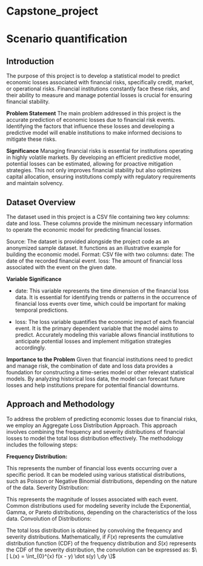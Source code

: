 # Capstone_project
# Scenario quantification

## Introduction
The purpose of this project is to develop a statistical model to predict economic losses associated with financial risks, specifically credit, market, or operational risks. Financial institutions constantly face these risks, and their ability to measure and manage potential losses is crucial for ensuring financial stability.

**Problem Statement**
The main problem addressed in this project is the accurate prediction of economic losses due to financial risk events. Identifying the factors that influence these losses and developing a predictive model will enable institutions to make informed decisions to mitigate these risks.

**Significance**
Managing financial risks is essential for institutions operating in highly volatile markets. By developing an efficient predictive model, potential losses can be estimated, allowing for proactive mitigation strategies. This not only improves financial stability but also optimizes capital allocation, ensuring institutions comply with regulatory requirements and maintain solvency.

## Dataset Overview
The dataset used in this project is a CSV file containing two key columns: date and loss. These columns provide the minimum necessary information to operate the economic model for predicting financial losses.

Source: The dataset is provided alongside the project code as an anonymized sample dataset. It functions as an illustrative example for building the economic model.
Format: CSV file with two columns:
date: The date of the recorded financial event.
loss: The amount of financial loss associated with the event on the given date.

**Variable Significance**
* date: This variable represents the time dimension of the financial loss data. It is essential for identifying trends or patterns in the occurrence of financial loss events over time, which could be important for making temporal predictions.

* loss: The loss variable quantifies the economic impact of each financial event. It is the primary dependent variable that the model aims to predict. Accurately modeling this variable allows financial institutions to anticipate potential losses and implement mitigation strategies accordingly.

**Importance to the Problem**
Given that financial institutions need to predict and manage risk, the combination of date and loss data provides a foundation for constructing a time-series model or other relevant statistical models. By analyzing historical loss data, the model can forecast future losses and help institutions prepare for potential financial downturns.

## Approach and Methodology
To address the problem of predicting economic losses due to financial risks, we employ an Aggregate Loss Distribution Approach. This approach involves combining the frequency and severity distributions of financial losses to model the total loss distribution effectively. The methodology includes the following steps:

**Frequency Distribution:**

This represents the number of financial loss events occurring over a specific period. It can be modeled using various statistical distributions, such as Poisson or Negative Binomial distributions, depending on the nature of the data.
Severity Distribution:

This represents the magnitude of losses associated with each event. Common distributions used for modeling severity include the Exponential, Gamma, or Pareto distributions, depending on the characteristics of the loss data.
Convolution of Distributions:

The total loss distribution is obtained by convolving the frequency and severity distributions. Mathematically, if $F(x)$ represents the cumulative distribution function (CDF) of the frequency distribution and $S(x)$ represents the CDF of the severity distribution, the convolution can be expressed as:
$\[ L(x) = \int_{0}^{x} f(x - y) \dot s(y) \,dy \]$
